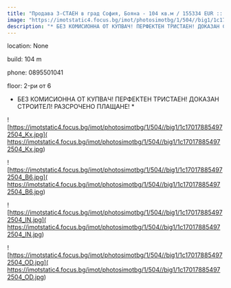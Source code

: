 ```yaml
---
title: "Продава 3-СТАЕН в град София, Бояна - 104 кв.м / 155334 EUR :: imot.bg Обява"
image: "https://imotstatic4.focus.bg/imot/photosimotbg/1/504//big1/1c170178854972504_Vg.jpg"
description: "* БЕЗ КОМИСИОННА ОТ КУПВАЧ! ПЕРФЕКТЕН ТРИСТАЕН! ДОКАЗАН СТРОИТЕЛ! РАЗСРОЧЕНО ПЛАЩАНЕ! *"
---
```


location: None

build: 104 m

phone: 0895501041

floor: 2-ри от 6

* БЕЗ КОМИСИОННА ОТ КУПВАЧ! ПЕРФЕКТЕН ТРИСТАЕН! ДОКАЗАН СТРОИТЕЛ! РАЗСРОЧЕНО ПЛАЩАНЕ! *


![https://imotstatic4.focus.bg/imot/photosimotbg/1/504//big1/1c170178854972504_Kx.jpg]( https://imotstatic4.focus.bg/imot/photosimotbg/1/504//big1/1c170178854972504_Kx.jpg)


![https://imotstatic4.focus.bg/imot/photosimotbg/1/504//big1/1c170178854972504_B6.jpg]( https://imotstatic4.focus.bg/imot/photosimotbg/1/504//big1/1c170178854972504_B6.jpg)


![https://imotstatic4.focus.bg/imot/photosimotbg/1/504//big1/1c170178854972504_IN.jpg]( https://imotstatic4.focus.bg/imot/photosimotbg/1/504//big1/1c170178854972504_IN.jpg)


![https://imotstatic4.focus.bg/imot/photosimotbg/1/504//big1/1c170178854972504_OD.jpg]( https://imotstatic4.focus.bg/imot/photosimotbg/1/504//big1/1c170178854972504_OD.jpg)


